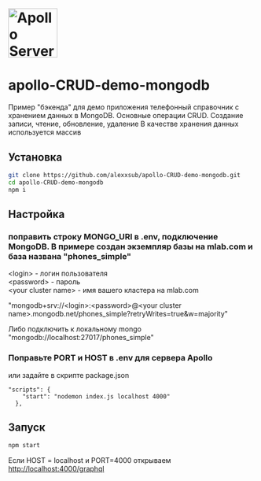 # <a href='https://www.apollographql.com/'><img src='https://user-images.githubusercontent.com/841294/53402609-b97a2180-39ba-11e9-8100-812bab86357c.png' height='100' alt='Apollo Server'></a>


# apollo-CRUD-demo-mongodb

Пример "бэкенда" для  демо приложения телефонный справочник c хранением данных в MongoDB.
Основные операции CRUD. Создание записи, чтение, обновление, удаление
В качестве хранения данных используется массив

## Установка

```sh
git clone https://github.com/alexxsub/apollo-CRUD-demo-mongodb.git
cd apollo-CRUD-demo-mongodb
npm i
```

## Настройка

### поправить строку MONGO_URI в .env, подключение MongoDB. В примере создан экземпляр базы на mlab.com и база названа "phones_simple"

\<login\> -  логин пользователя </br>
\<password\> - пароль</br>
\<your cluster name\> - имя вашего кластера на mlab.com</br>

"mongodb+srv://\<login\>:\<password\>@\<your cluster name\>.mongodb.net/phones_simple?retryWrites=true&w=majority" </br>

Либо подключить к локальному mongo </br>
"mongodb://localhost:27017/phones_simple"

### Поправьте PORT и HOST в .env для сервера Apollo

или задайте в скрипте package.json
```
"scripts": {
    "start": "nodemon index.js localhost 4000"
  },
```
## Запуск
```sh
npm start
```
Если HOST = localhost и PORT=4000
открываем [http://localhost:4000/graphql](http://localhost:4000/graphql)

